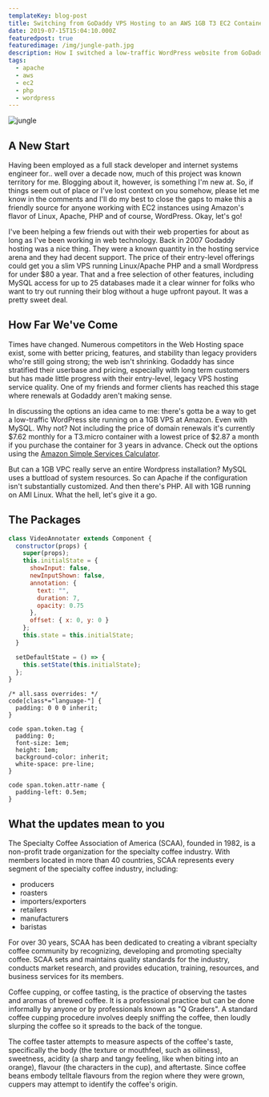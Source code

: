 ```yaml
---
templateKey: blog-post
title: Switching from GoDaddy VPS Hosting to an AWS 1GB T3 EC2 Container
date: 2019-07-15T15:04:10.000Z
featuredpost: true
featuredimage: /img/jungle-path.jpg
description: How I switched a low-traffic WordPress website from GoDaddy to AWS
tags:
  - apache
  - aws
  - ec2
  - php
  - wordpress
---
```


![jungle](/img/jungle-path.jpg)

## A New Start

Having been employed as a full stack developer and internet systems engineer for.. well over a decade now, much of this project was known territory for me. Blogging about it, however, is something I'm new at. So, if things seem out of place or I've lost context on you somehow, please let me know in the comments and I'll do my best to close the gaps to make this a friendly source for anyone working with EC2 instances using Amazon's flavor of Linux, Apache, PHP and of course, WordPress. Okay, let's go!

I've been helping a few friends out with their web properties for about as long as I've been working in web technology. Back in 2007 Godaddy hosting was a nice thing. They were a known quantity in the hosting service arena and they had decent support. The price of their entry-level offerings could get you a slim VPS running Linux/Apache PHP and a small Wordpress for under \$80 a year. That and a free selection of other features, including MySQL access for up to 25 databases made it a clear winner for folks who want to try out running their blog without a huge upfront payout. It was a pretty sweet deal.

## How Far We've Come

Times have changed. Numerous competitors in the Web Hosting space exist, some with better pricing, features, and stability than legacy providers who're still going strong; the web isn't shrinking. Godaddy has since stratified their userbase and pricing, especially with long term customers but has made little progress with their entry-level, legacy VPS hosting service quality. One of my friends and former clients has reached this stage where renewals at Godaddy aren't making sense.

In discussing the options an idea came to me: there's gotta be a way to get a low-traffic WordPress site running on a 1GB VPS at Amazon. Even with MySQL. Why not? Not including the price of domain renewals it's currently $7.62 monthly for a T3.micro container with a lowest price of $2.87 a month if you purchase the container for 3 years in advance. Check out the options using the [Amazon Simple Services Calculator](https://calculator.s3.amazonaws.com/index.html).

But can a 1GB VPC really serve an entire Wordpress installation? MySQL uses a buttload of system resources. So can Apache if the configuration isn't substantially customized. And then there's PHP. All with 1GB running on AMI Linux. What the hell, let's give it a go.

## The Packages

```jsx
class VideoAnnotater extends Component {
  constructor(props) {
    super(props);
    this.initialState = {
      showInput: false,
      newInputShown: false,
      annotation: {
        text: "",
        duration: 7,
        opacity: 0.75
      },
      offset: { x: 0, y: 0 }
    };
    this.state = this.initialState;
  }

  setDefaultState = () => {
    this.setState(this.initialState);
  };
}
```

```css{numberLines:42}
/* all.sass overrides: */
code[class*="language-"] {
  padding: 0 0 0 inherit;
}

code span.token.tag {
  padding: 0;
  font-size: 1em;
  height: 1em;
  background-color: inherit;
  white-space: pre-line;
}

code span.token.attr-name {
  padding-left: 0.5em;
}
```

## What the updates mean to you

The Specialty Coffee Association of America (SCAA), founded in 1982, is a non-profit trade organization for the specialty coffee industry. With members located in more than 40 countries, SCAA represents every segment of the specialty coffee industry, including:

- producers
- roasters
- importers/exporters
- retailers
- manufacturers
- baristas

For over 30 years, SCAA has been dedicated to creating a vibrant specialty coffee community by recognizing, developing and promoting specialty coffee. SCAA sets and maintains quality standards for the industry, conducts market research, and provides education, training, resources, and business services for its members.

Coffee cupping, or coffee tasting, is the practice of observing the tastes and aromas of brewed coffee. It is a professional practice but can be done informally by anyone or by professionals known as "Q Graders". A standard coffee cupping procedure involves deeply sniffing the coffee, then loudly slurping the coffee so it spreads to the back of the tongue.

The coffee taster attempts to measure aspects of the coffee's taste, specifically the body (the texture or mouthfeel, such as oiliness), sweetness, acidity (a sharp and tangy feeling, like when biting into an orange), flavour (the characters in the cup), and aftertaste. Since coffee beans embody telltale flavours from the region where they were grown, cuppers may attempt to identify the coffee's origin.
